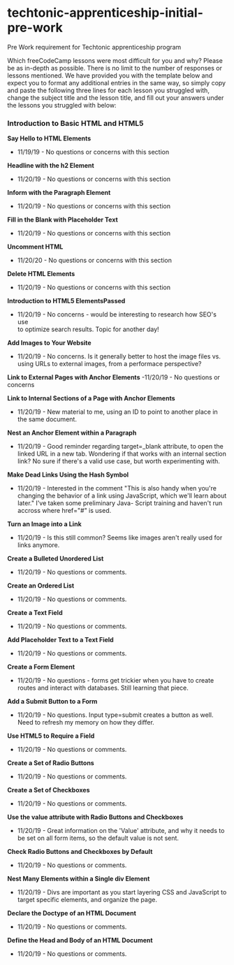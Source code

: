 # techtonic-apprenticeship-initial-pre-work
Pre Work requirement for Techtonic apprenticeship program

Which freeCodeCamp lessons were most
difficult for you and why? Please be as
in-depth as possible. There is no limit to
the number of responses or lessons
mentioned. We have provided you with the
template below and expect you to format any
additional entries in the same way, so
simply copy and paste the following three
lines for each lesson you struggled with,
change the subject title and the lesson
title, and fill out your answers under the
lessons you struggled with below:

### Introduction to Basic HTML and HTML5
**Say Hello to HTML Elements**
- 11/19/19 - No questions or concerns with this section

**Headline with the h2 Element**
- 11/20/19 - No questions or concerns with this section

**Inform with the Paragraph Element**
- 11/20/19 - No questions or concerns with this section

**Fill in the Blank with Placeholder Text**
- 11/20/19 - No questions or concerns with this section

**Uncomment HTML**
- 11/20/20 - No questions or concerns with this section

**Delete HTML Elements**
- 11/20/19 - No questions or concerns with this section

**Introduction to HTML5 ElementsPassed**
- 11/20/19 - No concerns - would be interesting to research 
  how SEO's use <MAIN> to optimize search results.  Topic for
  another day!

**Add Images to Your Website**
- 11/20/19 - No concerns.  Is it generally better to host the
  image files vs. using URLs to external images, from a performace
  perspective?

**Link to External Pages with Anchor Elements**
-11/20/19 - No questions or concerns

**Link to Internal Sections of a Page with Anchor Elements**
- 11/20/19 - New material to me, using an ID to point to
  another place in the same document.

**Nest an Anchor Element within a Paragraph**
- 11/20/19 - Good reminder regarding target=_blank attribute,
  to open the linked URL in a new tab.  Wondering if that 
  works with an internal section link?  No sure if there's 
  a valid use case, but worth experimenting with.

**Make Dead Links Using the Hash Symbol**
- 11/20/19 - Interested in the comment "This is also handy when 
  you're changing the behavior of a link using JavaScript, which 
  we'll learn about later."  I've taken some preliminary Java-
  Script training and haven't run accross where href="#" is
  used.

**Turn an Image into a Link**
- 11/20/19 - Is this still common? 
  Seems like images aren't really used for links anymore.

**Create a Bulleted Unordered List**
- 11/20/19 - No questions or comments.

**Create an Ordered List**
- 11/20/19 - No questions or comments.

**Create a Text Field**
- 11/20/19 - No questions or comments.

**Add Placeholder Text to a Text Field**
- 11/20/19 - No questions or comments.

**Create a Form Element**
- 11/20/19 - No questions - forms get trickier when
  you have to create routes and interact with databases.  Still
  learning that piece.

**Add a Submit Button to a Form**
- 11/20/19 - No questions.  Input type=submit creates a 
  button as well.  Need to refresh my memory on how they
  differ.

**Use HTML5 to Require a Field**
-  11/20/19 - No questions or comments.

**Create a Set of Radio Buttons** 
- 11/20/19 - No questions or comments.

**Create a Set of Checkboxes**
- 11/20/19 - No questions or comments.

**Use the value attribute with Radio Buttons and Checkboxes**
- 11/20/19 - Great information on the 'Value' attribute, and 
  why it needs to be set on all form items, so the default value
  is not sent.

**Check Radio Buttons and Checkboxes by Default**
- 11/20/19 - No questions or comments.

**Nest Many Elements within a Single div Element**
- 11/20/19 - Divs are important as you start layering
  CSS and JavaScript to target specific elements, and 
  organize the page.

**Declare the Doctype of an HTML Document**
- 11/20/19 - No questions or comments.

**Define the Head and Body of an HTML Document**
- 11/20/19 - No questions or comments.




